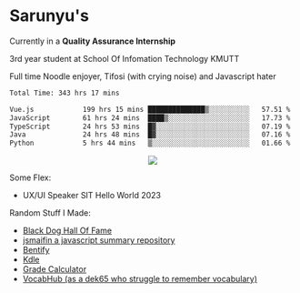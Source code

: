 # Sarunyu's
<p>Currently in a <strong>Quality Assurance Internship</strong></p>
<p>3rd year student at School Of Infomation Technology KMUTT</p>
<p>Full time Noodle enjoyer, Tifosi (with crying noise) and Javascript hater</p>

<!--START_SECTION:waka-->

```txt
Total Time: 343 hrs 17 mins

Vue.js            199 hrs 15 mins ██████████████▒░░░░░░░░░░   57.51 %
JavaScript        61 hrs 24 mins  ████▒░░░░░░░░░░░░░░░░░░░░   17.73 %
TypeScript        24 hrs 53 mins  █▓░░░░░░░░░░░░░░░░░░░░░░░   07.19 %
Java              24 hrs 48 mins  █▓░░░░░░░░░░░░░░░░░░░░░░░   07.16 %
Python            5 hrs 44 mins   ▒░░░░░░░░░░░░░░░░░░░░░░░░   01.66 %
```

<!--END_SECTION:waka-->
<div align=center>
  <img src="https://skillicons.dev/icons?i=typescript,javascript,nodejs,java,spring,react,vue,mysql,mongodb,docker,linux" />
</div>

Some Flex:
- UX/UI Speaker SIT Hello World 2023

Random Stuff I Made:
- [Black Dog Hall Of Fame](https://bdoghalloffame.vercel.app/)
- [jsmaifin a javascript summary repository](https://github.com/ssarunyu/js-maifin)
- [Bentify](https://bentify.vercel.app/)
- [Kdle](https://kdle.vercel.app/)
- [Grade Calculator](https://grade-calculator-virid.vercel.app/)
- [VocabHub (as a dek65 who struggle to remember vocabulary)](https://vocabhub.vercel.app/)
